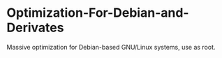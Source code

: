 # Optimization-For-Debian-and-Derivates
Massive optimization for Debian-based GNU/Linux systems, use as root.
